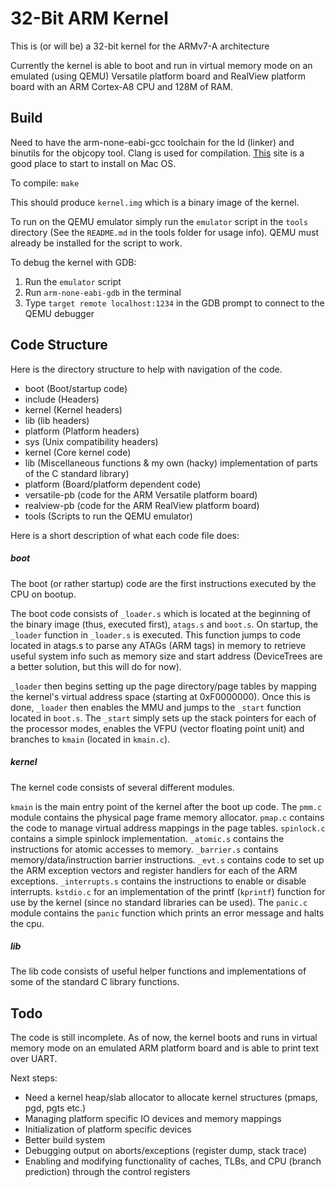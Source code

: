 # 32-Bit ARM Kernel

This is (or will be) a 32-bit kernel for the ARMv7-A architecture

Currently the kernel is able to boot and run in virtual memory mode on an emulated (using QEMU) 
Versatile platform board and RealView platform board with an ARM Cortex-A8 CPU and 128M of RAM.

## Build
Need to have the arm-none-eabi-gcc toolchain for the ld (linker) and binutils for the objcopy tool. Clang is used for compilation.
[This](http://blog.y3xz.com/blog/2012/10/07/setting-up-an-arm-eabi-toolchain-on-mac-os-x) site is a good place to start to install on Mac OS.

To compile:
`make`

This should produce `kernel.img` which is a binary image of the kernel.

To run on the QEMU emulator simply run the `emulator` script in the `tools` directory (See the `README.md` in the tools folder for usage info).
QEMU must already be installed for the script to work.

To debug the kernel with GDB:

1. Run the `emulator` script
2. Run `arm-none-eabi-gdb` in the terminal
3. Type `target remote localhost:1234` in the GDB prompt to connect to the QEMU debugger

## Code Structure
Here is the directory structure to help with navigation of the code.

- boot          (Boot/startup code)
- include       (Headers)
 - kernel       (Kernel headers)
 - lib          (lib headers)
 - platform     (Platform headers)
 - sys          (Unix compatibility headers)
- kernel        (Core kernel code)
- lib           (Miscellaneous functions & my own (hacky) implementation of parts of the C standard library)
- platform      (Board/platform dependent code)
 - versatile-pb (code for the ARM Versatile platform board)
 - realview-pb  (code for the ARM RealView platform board)
- tools         (Scripts to run the QEMU emulator)

Here is a short description of what each code file does:

##### boot
The boot (or rather startup) code are the first instructions executed by the CPU on bootup. 

The boot code consists of `_loader.s` which is located at the beginning of the binary image (thus, executed first), `atags.s` and `boot.s`.
On startup, the `_loader` function in `_loader.s` is executed. This function jumps to code located in atags.s to parse any ATAGs (ARM tags) in memory to 
retrieve useful system info such as memory size and start address (DeviceTrees are a better solution, but this will do for now).

`_loader` then begins setting up the page directory/page tables by mapping the kernel's virtual address space (starting at 0xF0000000). Once this is done, `_loader` then
enables the MMU and jumps to the `_start` function located in `boot.s`. The `_start` simply sets up the stack pointers for each of the processor modes, enables the VFPU
(vector floating point unit) and branches to `kmain` (located in `kmain.c`).

##### kernel
The kernel code consists of several different modules. 

`kmain` is the main entry point of the kernel after the boot up code. The `pmm.c` module contains the 
physical page frame memory allocator. `pmap.c` contains the code to manage virtual address mappings in the page tables. `spinlock.c` contains a simple spinlock 
implementation. `_atomic.s` contains the instructions for atomic accesses to memory. `_barrier.s` contains memory/data/instruction barrier instructions. `_evt.s` 
contains code to set up the ARM exception vectors and register handlers for each of the ARM exceptions. `_interrupts.s` contains the instructions to enable or
disable interrupts. `kstdio.c` for an implementation of the printf (`kprintf`) function for use by the kernel (since no standard libraries can be used).
The `panic.c` module contains the `panic` function which prints an error message and halts the cpu.

##### lib
The lib code consists of useful helper functions and implementations of some of the standard C library functions.

## Todo
The code is still incomplete. As of now, the kernel boots and runs in virtual memory mode on an emulated ARM platform board and is able to print text over UART.

Next steps:
* Need a kernel heap/slab allocator to allocate kernel structures (pmaps, pgd, pgts etc.)
* Managing platform specific IO devices and memory mappings 
* Initialization of platform specific devices 
* Better build system
* Debugging output on aborts/exceptions (register dump, stack trace)
* Enabling and modifying functionality of caches, TLBs, and CPU (branch prediction) through the control registers

